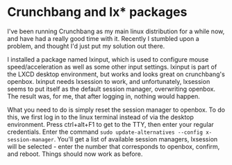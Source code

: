 # Crunchbang and lx* packages

I've been running Crunchbang as my main linux distribution for a while now, and have had a really good time with it. Recently I stumbled upon a problem, and thought I'd just put my solution out there.

I installed a package named lxinput, which is used to configure mouse speed/acceleration as well as some other input settings. lxinput is part of the LXCD desktop environment, but works and looks great on crunchbang's openbox. lxinput needs lxsession to work, and unfortunately, lxsession seems to put itself as the default session manager, overwriting openbox. The result was, for me, that after logging in, nothing would happen.

What you need to do is simply reset the session manager to openbox. To do this, we first log in to the linux terminal instead of via the desktop environment. Press ctrl+alt+F1 to get to the TTY, then enter your regular credentials. Enter the command `sudo update-alternatives --config x-session-manager`. You'll get a list of available session managers, lxsession will be selected - enter the number that corresponds to openbox, confirm, and reboot. Things should now work as before.